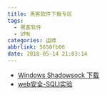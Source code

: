 ```yaml
---
title: 黑客软件下载专区
tags:
  - 黑客软件
  - VPN
categories: 运维
abbrlink: 5650fb06
date: 2018-05-14 21:03:14
---
```


- [Windows Shadowsock 下载](Shadowsocks-win-2.5.6.zip)
- [web安全-SQLI实验](patch.tar.gz)
